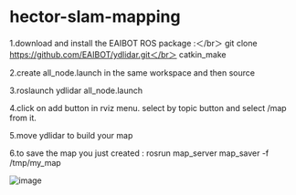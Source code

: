 # hector-slam-mapping
1.download and install the EAIBOT ROS package :＜/br＞
git clone https://github.com/EAIBOT/ydlidar.git＜/br＞
catkin_make

2.create all_node.launch in the same workspace and then source

3.roslaunch ydlidar all_node.launch

4.click on add button in rviz menu. select by topic button and select /map from it.

5.move ydlidar to build your map 

6.to save the map you just created : rosrun map_server map_saver -f /tmp/my_map

![image](https://github.com/yu-yung/hector-slam-mapping/blob/master/map0508.PNG)

